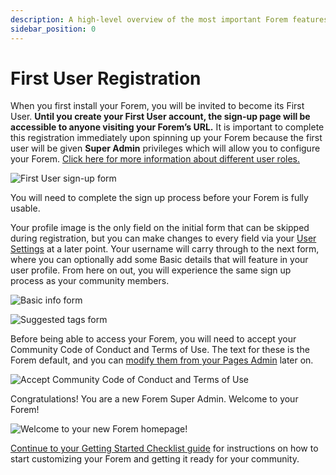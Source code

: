 ```yaml
---
description: A high-level overview of the most important Forem features.
sidebar_position: 0
---
```


# First User Registration

When you first install your Forem, you will be invited to become its First User. **Until you create your First User account, the sign-up page will be accessible to anyone visiting your Forem’s URL.** It is important to complete this registration immediately upon spinning up your Forem because the first user will be given **Super Admin** privileges which will allow you to configure your Forem. [Click here for more information about different user roles.](/docs/forem-basics/user-roles)

![First User sign-up form](https://raw.githubusercontent.com/forem/admin-docs/main/static/img/firstSplash.png)

You will need to complete the sign up process before your Forem is fully usable.

Your profile image is the only field on the initial form that can be skipped during registration, but you can make changes to every field via your [User Settings](https://admin.forem.com/docs/forem-basics/user-settings/profile-settings) at a later point. Your username will carry through to the next form, where you can optionally add some Basic details that will feature in your user profile. From here on out, you will experience the same sign up process as your community members.

![Basic info form](https://raw.githubusercontent.com/forem/admin-docs/main/static/img/firstProfileBlank.png)

![Suggested tags form](https://raw.githubusercontent.com/forem/admin-docs/main/static/img/firstTags.png)

Before being able to access your Forem, you will need to accept your Community Code of Conduct and Terms of Use. The text for these is the Forem default, and you can [modify them from your Pages Admin](/docs/forem-basics/pages) later on.

![Accept Community Code of Conduct and Terms of Use](https://raw.githubusercontent.com/forem/admin-docs/main/static/img/firstAgreement.png)

Congratulations! You are a new Forem Super Admin. Welcome to your Forem!

![Welcome to your new Forem homepage!](https://raw.githubusercontent.com/forem/admin-docs/main/static/img/firstHome.png)

[Continue to your Getting Started Checklist guide](/docs/getting-started/forem-setup-checklist) for instructions on how to start customizing your Forem and getting it ready for your community.
